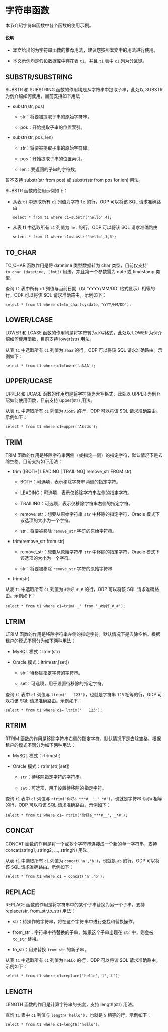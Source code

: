 # 字符串函数

本节介绍字符串函数中各个函数的使用示例。

<main id="notice" type='explain'>
  <h4>说明</h4>
  <ul>
  <li>
  <p>本文给出的为字符串函数的推荐用法，建议您按照本文中的用法进行使用。</p>
  </li>
  <li>
  <p>本文示例均是假设数据库中存在表 <code>t1</code>，并且 <code>t1</code> 表中 <code>c1</code> 列为分区键。</p>
  </li>
  </ul>
</main>

## SUBSTR/SUBSTRING

SUBSTR 和 SUBSTRING 函数的作用均是从字符串中提取子串，此处以 SUBSTR 为例介绍如何使用，目前支持如下用法：

* substr(str, pos)
  
  * str：将要被提取子串的原始字符串。
  
  * pos：开始提取子串的位置索引。

* substr(str, pos, len)
  
  * str：将要被提取子串的原始字符串。
  
  * pos：开始提取子串的位置索引。

  * len：要返回的子串的字符数。

暂不支持 substr(str from pos) 或 substr(str from pos for len) 用法。

SUBSTR 函数的使用示例如下：

* 从表 `t1` 中选取所有 `c1` 列值为字符 `lo` 的行，ODP 可以将该 SQL 请求准确路由

  ```shell
  select * from t1 where c1=substr('hello',4);
  ```

* 从表 t1 中选取所有 `c1` 列值为 `hel` 的行，ODP 可以将该 SQL 请求准确路由
  
  ```shell
  select * from t1 where c1=substr('hello',1,3);
  ```

## TO_CHAR

TO_CHAR 函数作用是将 datetime 类型数据转为 char 类型，目前仅支持 `to_char (datetime, [fmt])` 用法，并且第一个参数需为 date 或 timestamp 类型，

查询 `t1` 表中所有 `c1` 列值与当前日期（以 'YYYY/MM/DD' 格式显示）相等的行，ODP 可以将该 SQL 请求准确路由。示例如下：

```shell
select * from t1 where c1=to_char(sysdate,'YYYY/MM/DD');
```

## LOWER/LCASE

LOWER 和 LCASE 函数的作用均是将字符转为小写格式，此处以 LOWER 为例介绍如何使用函数，目前支持 lower(str) 用法。

从表 `t1` 中选取所有 `c1` 列值为 `aaaa` 的行，ODP 可以将该 SQL 请求准确路由。示例如下：

```shell
select * from t1 where c1=lower('aAAA');
```

## UPPER/UCASE

UPPER 和 UCASE 函数的作用均是将字符转为大写格式，此处以 UPPER 为例介绍如何使用函数，目前支持 upper(str) 用法。

从表 `t1` 中选取所有 `c1` 列值为 `ASSDS` 的行，ODP 可以将该 SQL 请求准确路由。示例如下：

```shell
select * from t1 where c1=upper('ASsds');
```

## TRIM

TRIM 函数的作用是移除字符串两侧（或指定一侧）的指定字符，默认情况下是去除空格。目前支持如下用法：

* trim ([BOTH| LEADING | TRAILING] remove_str FROM str)

  * BOTH：可选项，表示移除字符串两侧的指定字符。

  * LEADING：可选项，表示仅移除字符串左侧的指定字符。

  * TRAILING：可选项，表示仅移除字符串右侧的指定字符。

  * remove_str：想要从原始字符串 `str` 中移除的指定字符，Oracle 模式下该选项的大小为一个字符。

  * str：将要被移除 `remove_str` 字符的原始字符串。

* trim(remove_str from str)

  * remove_str：想要从原始字符串 `str` 中移除的指定字符，Oracle 模式下该选项的大小为一个字符。

  * str：将要被移除 `remove_str` 字符的原始字符串

* trim(str)

从表 `t1` 中选取所有 `c1` 列值为 `#你好_#_#` 的行，ODP 可以将该 SQL 请求准确路由。示例如下：

```shell
select * from t1 where c1=trim('_' from '_#你好_#_#');
```

## LTRIM

LTRIM 函数的作用是移除字符串左侧的指定字符，默认情况下是去除空格。根据租户的模式不同分为如下两种用法：

* MySQL 模式：ltrim(str)

* Oracle 模式：ltrim(str,[set])

  * str：待移除指定字符的字符串。

  * set：可选项，用于设置待移除的指定字符。

查询 `t1` 表中 `c1` 列值与 `ltrim('   123')`，也就是字符串 `123` 相等的行，ODP 可以将该 SQL 请求准确路由。示例如下：

```shell
select * from t1 where c1= ltrim('   123'); 
```

## RTRIM

RTRIM 函数的作用是移除字符串右侧的指定字符，默认情况下是去除空格。根据租户的模式不同分为如下两种用法：

* MySQL 模式：rtrim(str)

* Oracle 模式：rtrim(str,[set])

  * `str`：待移除指定字符的字符串。

  * `set`：可选项，用于设置待移除的指定字符。

查询 `t1` 表中 `c1` 列值与 `rtrim('你好a_***#__','_*#')`，也就是字符串 `你好a` 相等的行，ODP 可以将该 SQL 请求准确路由。示例如下：

```shell
select * from t1 where c1= rtrim('你好a_***#__','_*#'); 
```

## CONCAT

CONCAT 函数的作用是将一个或多个字符串连接成一个新的单一字符串，支持 concat(string1, string2, ..., stringN) 用法。

从表 `t1` 中选取所有 `c1` 列值为 `concat('a','b')`，也就是 `ab` 的行，ODP 可以将该 SQL 请求准确路由。示例如下：

```shell
select * from t1 where c1 = concat('a','b');
```

## REPLACE

REPLACE 函数的作用是将字符串中的某个子串替换为另一个子串，支持 replace(str, from_str,to_str) 用法：

* str：待操作的字符串，将在这个字符串中进行查找和替换操作。

* from_str：字符串中待替换的子串，如果这个子串出现在 `str` 中，则会被 `to_str` 替换。

* to_str：用来替换 `from_str` 的新子串。

从表 `t1` 中选取所有 `c1` 列值为 `heLLo` 的行，ODP 可以将该 SQL 请求准确路由。示例如下：

```shell
select * from t1 where c1=replace('hello','l','L');
```

## LENGTH

LENGTH 函数的作用是计算字符串的长度，支持 length(str) 用法。

查询 `t1` 表中 `c1` 列值与 `length('hello')`，也就是 `5` 相等的行，示例如下：

```shell
select * from t1 where c1=length('hello');
```
